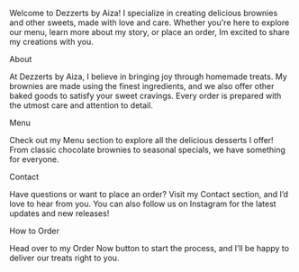 Welcome to Dezzerts by Aiza!
I specialize in creating delicious brownies and other sweets, made with love and care. Whether you're here to explore our menu, learn more about my story, or place an order, Im excited to share my creations with you.

About

At Dezzerts by Aiza, I believe in bringing joy through homemade treats. My brownies are made using the finest ingredients, and we also offer other baked goods to satisfy your sweet cravings. Every order is prepared with the utmost care and attention to detail.

Menu

Check out my Menu section to explore all the delicious desserts I offer! From classic chocolate brownies to seasonal specials, we have something for everyone.

Contact

Have questions or want to place an order? Visit my Contact section, and I’d love to hear from you. You can also follow us on Instagram for the latest updates and new releases!

How to Order

Head over to my Order Now button to start the process, and I’ll be happy to deliver our treats right to you.

